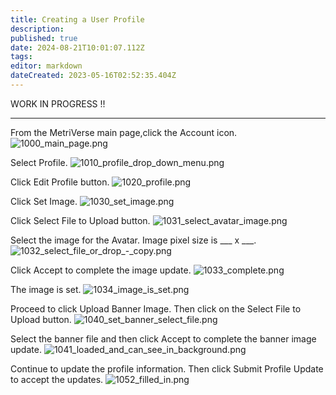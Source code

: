 ```yaml
---
title: Creating a User Profile
description: 
published: true
date: 2024-08-21T10:01:07.112Z
tags: 
editor: markdown
dateCreated: 2023-05-16T02:52:35.404Z
---
```


WORK IN PROGRESS !!

---
From the MetriVerse main page,click the Account icon.
![1000_main_page.png](/profile-guides/1000_main_page.png)

Select Profile.
![1010_profile_drop_down_menu.png](/profile-guides/1010_profile_drop_down_menu.png)

Click Edit Profile button.
![1020_profile.png](/profile-guides/1020_profile.png)

Click Set Image.
![1030_set_image.png](/profile-guides/1030_set_image.png)

Click Select File to Upload button.
![1031_select_avatar_image.png](/profile-guides/1031_select_avatar_image.png)

Select the image for the Avatar. Image pixel size is ___ x ___.
![1032_select_file_or_drop_-_copy.png](/profile-guides/1032_select_file_or_drop_-_copy.png)

Click Accept to complete the image update.
![1033_complete.png](/profile-guides/1033_complete.png)

The image is set.
![1034_image_is_set.png](/profile-guides/1034_image_is_set.png)

Proceed to click Upload Banner Image. Then click on the Select File to Upload button.
![1040_set_banner_select_file.png](/profile-guides/1040_set_banner_select_file.png)

Select the banner file and then click Accept to complete the banner image update.
![1041_loaded_and_can_see_in_background.png](/profile-guides/1041_loaded_and_can_see_in_background.png)

Continue to update the profile information. Then click Submit Profile Update to accept the updates.
![1052_filled_in.png](/profile-guides/1052_filled_in.png)
